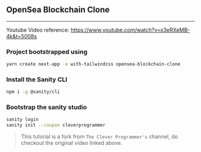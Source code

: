 ## OpenSea Blockchain Clone

---

Youtube Video reference:
https://www.youtube.com/watch?v=x3eRXeMB-4k&t=5008s

### Project bootstrapped using

```bash
yarn create next-app -e with-tailwindcss opensea-blockchain-clone
```

### Install the Sanity CLI

```bash
npm i -g @sanity/cli
```

### Bootstrap the sanity studio

```bash
sanity login
sanity init --coupon cleverprogrammer
```

> This tutorial is a fork from `The Clever Programmer's` channel, do checkout the original video linked above.
